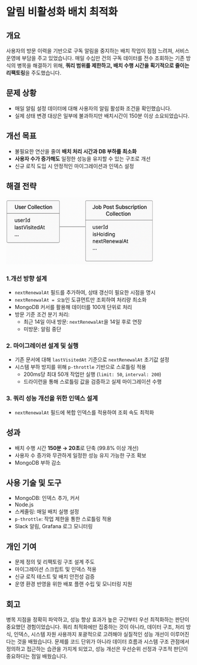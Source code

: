 # 알림 비활성화 배치 최적화

## 개요

사용자의 방문 이력을 기반으로 구독 알림을 중지하는 배치 작업이 점점 느려져, 서비스 운영에 부담을 주고 있었습니다. 매일 수십만 건의 구독 데이터를 전수 조회하는 기존 방식의 병목을 해결하기 위해, **쿼리 범위를 제한하고, 배치 수행 시간을 획기적으로 줄이는 리팩토링**을 주도했습니다.

## 문제 상황

- 매일 알림 설정 데이터에 대해 사용자의 알림 활성화 조건을 확인했습니다.
- 실제 상태 변경 대상은 일부에 불과하지만 배치시간이 150분 이상 소요되었습니다.

## 개선 목표

- 불필요한 연산을 줄여 **배치 처리 시간과 DB 부하를 최소화**
- **사용자 수가 증가해도** 일정한 성능을 유지할 수 있는 구조로 개선
- 신규 로직 도입 시 안정적인 마이그레이션과 인덱스 설정

## 해결 전략

<img src="image/batch-optimization/1747760690283.png" alt="구독 상태 갱신 흐름" width="400px">

### 1.개선 방향 설계

- `nextRenewalAt` 필드를 추가하여, 상태 갱신이 필요한 시점을 명시
- `nextRenewalAt = 오늘`인 도큐먼트만 조회하여 처리량 최소화
- MongoDB 커서를 활용해 데이터를 100개 단위로 처리
- 방문 기준 조건 분기 처리:
  - 최근 14일 이내 방문: `nextRenewalAt`을 14일 후로 연장
  - 미방문: 알림 중단

### 2. 마이그레이션 설계 및 실행

- 기존 문서에 대해 `lastVisitedAt` 기준으로 `nextRenewalAt` 초기값 설정
- 시스템 부하 방지를 위해 `p-throttle` 기반으로 스로틀링 적용
  - 200ms당 최대 50개 작업만 실행 (`limit: 50`, `interval: 200`)
  - 드라이런을 통해 스로틀링 값을 검증하고 실제 마이그레이션 수행

### 3. **쿼리 성능 개선을 위한 인덱스 설계**

- `nextRenewalAt` 필드에 복합 인덱스를 적용하여 조회 속도 최적화

## 성과

- 배치 수행 시간 **150분 → 20초**로 단축 (99.8% 이상 개선)
- 사용자 수 증가와 무관하게 일정한 성능 유지 가능한 구조 확보
- MongoDB 부하 감소

## 사용 기술 및 도구

- MongoDB: 인덱스 추가, 커서
- Node.js
- 스케줄링: 매일 배치 실행 설정
- `p-throttle`: 작업 제한을 통한 스로틀링 적용
- Slack 알림, Grafana 로그 모니터링

## 개인 기여

- 문제 정의 및 리팩토링 구조 설계 주도
- 마이그레이션 스크립트 및 인덱스 적용
- 신규 로직 테스트 및 배치 안전성 검증
- 운영 환경 반영을 위한 배포 플랜 수립 및 모니터링 지원

## 회고

병목 지점을 정확히 파악하고, 성능 향상 효과가 높은 구간부터 우선 최적화하는 판단이 중요했던 경험이었습니다. 쿼리 최적화에만 집중하는 것이 아니라, 데이터 구조, 처리 방식, 인덱스, 시스템 자원 사용까지 포괄적으로 고려해야 실질적인 성능 개선이 이루어진다는 것을 배웠습니다. 문제를 코드 단위가 아니라 데이터 흐름과 시스템 구조 관점에서 정의하고 접근하는 습관을 가지게 되었고, 성능 개선은 우선순위 선정과 구조적 판단이 중요하다는 점일 배웠습니다.
